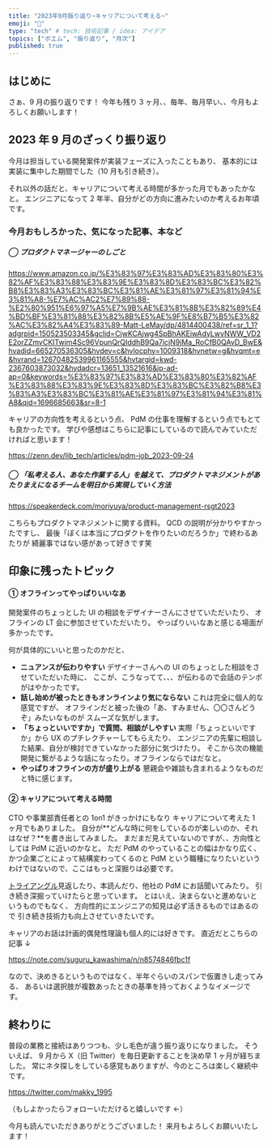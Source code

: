 ```yaml
---
title: "2023年9月振り返り~キャリアについて考える~"
emoji: "🍁"
type: "tech" # tech: 技術記事 / idea: アイデア
topics: ["ポエム", "振り返り", "月次"]
published: true
---
```


## はじめに

さぁ、9 月の振り返りです！
今年も残り 3 ヶ月、、毎年、毎月早い、、今月もよろしくお願いします！

## 2023 年 9 月のざっくり振り返り

今月は担当している開発案件が実装フェーズに入ったこともあり、
基本的には実装に集中した期間でした（10 月も引き続き）。

それ以外の話だと、キャリアについて考える時間が多かった月でもあったかなと。
エンジニアになって 2 年半、自分がどの方向に進みたいのか考えるお年頃です。

### 今月おもしろかった、気になった記事、本など

##### ◯ プロダクトマネージャーのしごと

https://www.amazon.co.jp/%E3%83%97%E3%83%AD%E3%83%80%E3%82%AF%E3%83%88%E3%83%9E%E3%83%8D%E3%83%BC%E3%82%B8%E3%83%A3%E3%83%BC%E3%81%AE%E3%81%97%E3%81%94%E3%81%A8-%E7%AC%AC2%E7%89%88-%E2%80%951%E6%97%A5%E7%9B%AE%E3%81%8B%E3%82%89%E4%BD%BF%E3%81%88%E3%82%8B%E5%AE%9F%E8%B7%B5%E3%82%AC%E3%82%A4%E3%83%89-Matt-LeMay/dp/4814400438/ref=sr_1_1?adgrpid=150523503345&gclid=CjwKCAjwg4SpBhAKEiwAdyLwvNWW_VD2E2orZZmvCKITwim4Sc96VpunQrQIddhB9Qa7icjN9jMa_RoCfB0QAvD_BwE&hvadid=665270536305&hvdev=c&hvlocphy=1009318&hvnetw=g&hvqmt=e&hvrand=12670482539961165555&hvtargid=kwd-2367603873032&hydadcr=13651_13521616&jp-ad-ap=0&keywords=%E3%83%97%E3%83%AD%E3%83%80%E3%82%AF%E3%83%88%E3%83%9E%E3%83%8D%E3%83%BC%E3%82%B8%E3%83%A3%E3%83%BC%E3%81%AE%E3%81%97%E3%81%94%E3%81%A8&qid=1696685663&sr=8-1

キャリアの方向性を考えるという点、
PdM の仕事を理解するという点でもとても良かったです。
学びや感想はこちらに記事にしているので読んでみていただければと思います！

https://zenn.dev/lib_tech/articles/pdm-job_2023-09-24

##### ◯ 「私考える人、あなた作業する人」を越えて、プロダクトマネジメントがあたりまえになるチームを明日から実現していく方法

https://speakerdeck.com/moriyuya/product-management-rsgt2023

こちらもプロダクトマネジメントに関する資料。
QCD の説明が分かりやすかったですし、
最後「ぼくは本当にプロダクトを作りたいのだろうか」で終わるあたりが
綺麗事ではない感があって好きです笑

## 印象に残ったトピック

#### ① オフラインってやっぱりいいなあ

開発案件のちょっとした UI の相談をデザイナーさんにさせていただいたり、
オフラインの LT 会に参加させていただいたり。
やっぱりいいなあと感じる場面が多かったです。

何が具体的にいいと思ったのかだと、

- **ニュアンスが伝わりやすい**
  デザイナーさんへの UI のちょっとした相談をさせていただいた時に、
  ここが、こうなってて、、、が伝わるので会話のテンポがはやかったです。
- **話し始めが被ったときもオンラインより気にならない**
  これは完全に個人的な感覚ですが、
  オフラインだと被った後の「あ、すみません、〇〇さんどうぞ」みたいなものが
  スムーズな気がします。
- **「ちょっといいですか」で質問、相談がしやすい**
  実際「ちょっといいですか」から UX のプチレクチャーしてもらえたり、
  エンジニアの先輩に相談した結果、自分が検討できていなかった部分に気づけたり。
  そこから次の機能開発に繋がるような話になったり。オフラインならではだなと。
- **やっぱりオフラインの方が盛り上がる**
  懇親会や雑談も含まれるようなものだと特に感じます。

#### ② キャリアについて考える時間

CTO や事業部責任者との 1on1 がきっかけにもなり
キャリアについて考えた 1 ヶ月でもありました。
自分が**どんな時に何をしているのが楽しいのか、それはなぜ？**を書き出してみました。
まだまだ見えていないのですが、、方向性としては PdM に近いのかなと。
ただ PdM のやっていることの幅はかなり広く、かつ企業ごとによって結構変わってくるのと
PdM という職種になりたいというわけではないので、ここはもっと深掘りは必要です。

[トライアングル](https://ninjinkun.hatenablog.com/entry/the-product-management-triangle-ja)見返したり、本読んだり、他社の PdM にお話聞いてみたり。
引き続き深掘っていけたらと思っています。
とはいえ、決まらないと進めないというものでもなく、
方向性的にエンジニアの知見は必ず活きるものではあるので
引き続き技術力も向上させていきたいです。

キャリアのお話は計画的偶発性理論も個人的には好きです。
直近だとこちらの記事 ↓

https://note.com/suguru_kawashima/n/n8574846fbc1f

なので、決めきるというものではなく、半年ぐらいのスパンで仮置きし走ってみる、
あるいは選択肢が複数あったときの基準を持っておくようなイメージです。

## 終わりに

普段の業務と接続はありつつも、少し毛色が違う振り返りになりました。
そういえば、 9 月から X（旧 Twitter）を毎日更新することを決め早 1 ヶ月が経ちました。
常にネタ探しをしている感覚もありますが、今のところは楽しく継続中です。

https://twitter.com/makky_1995

（もしよかったらフォローいただけると嬉しいです ←）

今月も読んでいただきありがとうございました！
来月もよろしくお願いいたします！
